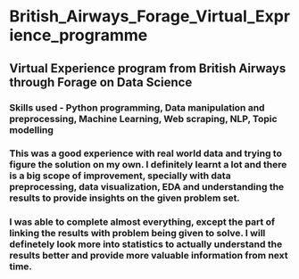 # British_Airways_Forage_Virtual_Exprience_programme

## Virtual Experience program from British Airways through Forage on Data Science
### Skills used - Python programming, Data manipulation and preprocessing, Machine Learning, Web scraping, NLP, Topic modelling
### This was a good experience with real world data and trying to figure the solution on my own. I definitely learnt a lot and there is a big scope of improvement, specially with data preprocessing, data visualization, EDA and understanding the results to provide insights on the given problem set.
### I was able to complete almost everything, except the part of linking the results with problem being given to solve. I will definetely look more into statistics to actually understand the results better and provide more valuable information from next time. 
